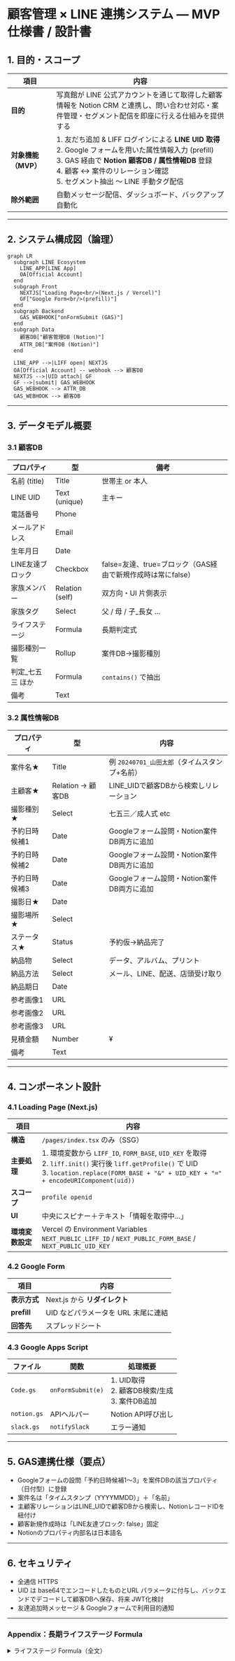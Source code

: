 # 顧客管理 × LINE 連携システム — **MVP 仕様書 / 設計書**

## 1. 目的・スコープ

| 項目 | 内容 |
|------|------|
| **目的** | 写真館が LINE 公式アカウントを通じて取得した顧客情報を Notion CRM と連携し、問い合わせ対応・案件管理・セグメント配信を即座に行える仕組みを提供する |
| **対象機能（MVP）** | 1. 友だち追加 & LIFF ログインによる **LINE UID 取得**<br>2. Google フォームを用いた属性情報入力 (prefill)<br>3. GAS 経由で **Notion 顧客DB / 属性情報DB** 登録<br>4. 顧客 ↔ 案件のリレーション確認<br>5. セグメント抽出 ～ LINE 手動タグ配信 |
| **除外範囲** | 自動メッセージ配信、ダッシュボード、バックアップ自動化 |

---

## 2. システム構成図（論理）

```mermaid
graph LR
  subgraph LINE Ecosystem
    LINE_APP[LINE App]
    OA[Official Account]
  end
  subgraph Front
    NEXTJS["Loading Page<br/>(Next.js / Vercel)"]
    GF["Google Form<br/>(prefill)"]
  end
  subgraph Backend
    GAS_WEBHOOK["onFormSubmit (GAS)"]
  end
  subgraph Data
    顧客DB["顧客管理DB (Notion)"]
    ATTR_DB["案件DB (Notion)"]
  end

  LINE_APP -->|LIFF open| NEXTJS
  OA[Official Account] -- webhook --> 顧客DB
  NEXTJS -->|UID attach| GF
  GF -->|submit| GAS_WEBHOOK
  GAS_WEBHOOK --> ATTR_DB
  GAS_WEBHOOK --> 顧客DB
```

---

## 3. データモデル概要

### 3.1 顧客DB
| プロパティ | 型 | 備考 |
|------------|----|------|
| 名前 (title) | Title | 世帯主 or 本人 |
| LINE UID | Text (unique) | 主キー |
| 電話番号 | Phone |  |
| メールアドレス | Email |  |
| 生年月日 | Date |  |
| LINE友達ブロック | Checkbox | false=友達、true=ブロック（GAS経由で新規作成時は常にfalse） |
| 家族メンバー | Relation (self) | 双方向・UI 片側表示 |
| 家族タグ | Select | 父 / 母 / 子_長女 … |
| ライフステージ | Formula | 長期判定式 |
| 撮影種別一覧 | Rollup | 案件DB→撮影種別 |
| 判定_七五三 ほか | Formula | `contains()` で抽出 |
| 備考 | Text |  |

### 3.2 属性情報DB
| プロパティ | 型 | 内容 |
|------------|----|------|
| 案件名★ | Title | 例 `20240701_山田太郎`（タイムスタンプ+名前） |
| 主顧客★ | Relation → 顧客DB | LINE_UIDで顧客DBから検索しリレーション |
| 撮影種別★ | Select | 七五三／成人式 etc |
| 予約日時候補1 | Date | Googleフォーム設問・Notion案件DB両方に追加 |
| 予約日時候補2 | Date | Googleフォーム設問・Notion案件DB両方に追加 |
| 予約日時候補3 | Date | Googleフォーム設問・Notion案件DB両方に追加 |
| 撮影日★ | Date | |
| 撮影場所★ | Select | |
| ステータス★ | Status | 予約仮→納品完了 |
| 納品物 | Select |データ、アルバム、プリント |
| 納品方法 | Select |メール、LINE、配送、店頭受け取り |
| 納品期日 | Date | |
| 参考画像1 | URL | |
| 参考画像2 | URL | |
| 参考画像3 | URL | |
| 見積金額 | Number | ¥ |
| 備考 | Text | |

---

## 4. コンポーネント設計

### 4.1 Loading Page (Next.js)

| 項目 | 内容 |
|------|------|
| **構造** | `/pages/index.tsx` のみ（SSG） |
| **主要処理** | 1. 環境変数から `LIFF_ID`, `FORM_BASE`, `UID_KEY` を取得<br>2. `liff.init()` 実行後 `liff.getProfile()` で UID<br>3. `location.replace(FORM_BASE + "&" + UID_KEY + "=" + encodeURIComponent(uid))` |
| **スコープ** | `profile openid` |
| **UI** | 中央にスピナー＋テキスト「情報を取得中…」 |
| **環境変数設定** | Vercel の Environment Variables<br>`NEXT_PUBLIC_LIFF_ID` / `NEXT_PUBLIC_FORM_BASE` / `NEXT_PUBLIC_UID_KEY` |

### 4.2 Google Form

| 項目 | 内容 |
|------|------|
| **表示方式** | Next.js から **リダイレクト** |
| **prefill** | UID などパラメータを URL 末尾に連結 |
| **回答先** | スプレッドシート |

### 4.3 Google Apps Script

| ファイル | 関数 | 処理概要 |
|----------|------|----------|
| `Code.gs` | `onFormSubmit(e)` | 1. UID取得<br>2. 顧客DB検索/生成<br>3. 案件DB追加 |
| `notion.gs` | APIヘルパー | Notion API呼び出し |
| `slack.gs` | `notifySlack` | エラー通知 |

---

## 5. GAS連携仕様（要点）
- Googleフォームの設問「予約日時候補1〜3」を案件DBの該当プロパティ（日付型）に登録
- 案件名は「タイムスタンプ（YYYYMMDD）」＋「名前」
- 主顧客リレーションはLINE_UIDで顧客DBから検索し、NotionレコードIDを紐付け
- 顧客新規作成時は「LINE友達ブロック: false」固定
- Notionのプロパティ内部名は日本語名

---

## 6. セキュリティ

- 全通信 HTTPS  
- UID は base64でエンコードしたものとURL パラメータに付与し、バックエンドでデコードして顧客DBへ保存、将来 JWT化検討  
- 友達追加時メッセージ & Googleフォームで利用目的通知

---

### Appendix：長期ライフステージ Formula

<details>
<summary>ライフステージ Formula（全文）</summary>

```
// 年齢 は別 Formula
if(prop("年齢") < 1, "新生児 (0‑1歳)",
if(prop("年齢") < 3, "乳児 (1‑2歳)",
if(prop("年齢") < 6,
  if(or(prop("年齢") == 3, prop("年齢") == 5), "七五三候補 ("+format(prop("年齢"))+"歳)", "未就学児 (3‑5歳)"),
if(prop("年齢") < 12,
  if(prop("年齢") == 7, "七五三本番 (7歳)", "小学生 (6‑11歳)"),
if(prop("年齢") == 12, "小学校卒業候補 (12歳)",
if(prop("年齢") < 15, "中学生 (13‑14歳)",
if(prop("年齢") == 15, "中学卒業候補 (15歳)",
if(prop("年齢") < 18, "高校生 (16‑17歳)",
if(or(prop("年齢") == 17, prop("年齢") == 18), "成人式前撮り候補 ("+format(prop("年齢"))+"歳)",
if(prop("年齢") == 19, "成人式本番年 (19歳)",
if(prop("年齢") == 20, "成人式後撮り (20歳)",
if(prop("年齢") >= 60 and prop("年齢") < 70,
  if(prop("年齢") == 60, "還暦 (60歳)", "シニア (60‑69歳)"),
if(prop("年齢") == 70, "古希 (70歳)",
if(prop("年齢") == 77, "喜寿 (77歳)",
if(prop("年齢") == 80, "傘寿 (80歳)",
if(prop("年齢") == 88, "米寿 (88歳)",
if(prop("年齢") == 90, "卒寿 (90歳)",
if(prop("年齢") == 99, "白寿 (99歳)",
if(prop("年齢") >= 100, "百寿 (100歳以上)", "成人 (21‑59歳)")))))))))))))))))))
```
</details>
